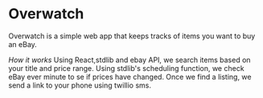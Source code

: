 # Overwatch
Overwatch is a simple web app that keeps tracks of items you want to buy an eBay.

*How it works*
Using React,stdlib and ebay API, we search items based on your title and price range. Using stdlib's scheduling function, we check eBay ever minute to se if prices have changed. Once we find a listing, we send a link to your phone using twillio sms. 



